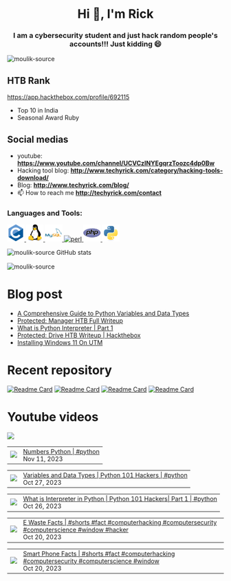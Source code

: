 <h1 align="center">Hi 👋, I'm Rick</h1>
<h3 align="center">I am a cybersecurity student and just hack random people's accounts!!! Just kidding 😄</h3>

<p align="left"> <img src="https://komarev.com/ghpvc/?username=moulik-source&label=Profile%20views&color=0e75b6&style=flat" alt="moulik-source" /> </p> 

## HTB Rank

https://app.hackthebox.com/profile/692115
- Top 10 in India
- Seasonal Award Ruby

## Social medias
- youtube: **https://www.youtube.com/channel/UCVCzINYEgqrzToozc4dp0Bw**
- Hacking tool blog: **http://www.techyrick.com/category/hacking-tools-download/**
- Blog: **http://www.techyrick.com/blog/**
- 📫 How to reach me **http://techyrick.com/contact**


<h3 align="left">Languages and Tools:</h3>
<p align="left"> <a href="https://www.cprogramming.com/" target="_blank"> <img src="https://raw.githubusercontent.com/devicons/devicon/master/icons/c/c-original.svg" alt="c" width="40" height="40"/> </a> <a href="https://www.linux.org/" target="_blank"> <img src="https://raw.githubusercontent.com/devicons/devicon/master/icons/linux/linux-original.svg" alt="linux" width="40" height="40"/> </a> <a href="https://www.mysql.com/" target="_blank"> <img src="https://raw.githubusercontent.com/devicons/devicon/master/icons/mysql/mysql-original-wordmark.svg" alt="mysql" width="40" height="40"/> </a> <a href="https://www.perl.org/" target="_blank"> <img src="https://api.iconify.design/logos-perl.svg" alt="perl" width="40" height="40"/> </a> <a href="https://www.php.net" target="_blank"> <img src="https://raw.githubusercontent.com/devicons/devicon/master/icons/php/php-original.svg" alt="php" width="40" height="40"/> </a> <a href="https://www.python.org" target="_blank"> <img src="https://raw.githubusercontent.com/devicons/devicon/master/icons/python/python-original.svg" alt="python" width="40" height="40"/> </a> </p>



![moulik-source GitHub stats](https://github-readme-stats.vercel.app/api?username=moulik-source&show_icons=true&theme=vision-friendly-dark)

<p><img align="center" src="https://github-readme-streak-stats.herokuapp.com/?user=moulik-source&theme=vision-friendly-dark" alt="moulik-source" /></p>

# Blog post
<!-- BLOG-POST-LIST:START -->
- [A Comprehensive Guide to Python Variables and Data Types](https://techyrick.com/python-variables-and-data-types/)
- [Protected: Manager HTB Full Writeup](https://techyrick.com/manager-htb-full-writeup/)
- [What is Python Interpreter | Part 1](https://techyrick.com/what-is-python-interpreter/)
- [Protected: Drive HTB Writeup | Hackthebox](https://techyrick.com/drive-htb-writeup-hackthebox/)
- [Installing Windows 11 On UTM](https://techyrick.com/installing-windows-11-on-utm/)
<!-- BLOG-POST-LIST:END -->

# Recent repository 

[![Readme Card](https://github-readme-stats.vercel.app/api/pin/?username=moulik-source&repo=ddos&theme=outrun)](https://github.com/moulik-source/ddos) 
[![Readme Card](https://github-readme-stats.vercel.app/api/pin/?username=moulik-source&repo=port-scan&theme=outrun)](https://github.com/moulik-source/port-scan)
[![Readme Card](https://github-readme-stats.vercel.app/api/pin/?username=moulik-source&repo=moulik-source&theme=outrun)](https://github.com/moulik-source/moulik-source)
[![Readme Card](https://github-readme-stats.vercel.app/api/pin/?username=moulik-source&repo=hashmo&theme=outrun)](https://github.com/moulik-source/hashmo)

# Youtube videos

[<img src="https://img.shields.io/badge/-Subscribe-red?style=for-the-badge&logo=youtube&logoColor=white"/>](https://www.youtube.com/channel/UCVHmOOAGNcLK5k0i7G1gTrQ)

<!-- YOUTUBE:START --><table><tr><td><a href="https://www.youtube.com/watch?v=mADzwOkX1ig"><img width="140px" src="https://i.ytimg.com/vi/mADzwOkX1ig/mqdefault.jpg"></a></td>
<td><a href="https://www.youtube.com/watch?v=mADzwOkX1ig">Numbers Python | #python</a><br/>Nov 11, 2023</td></tr></table>
<table><tr><td><a href="https://www.youtube.com/watch?v=yE42BobZ42c"><img width="140px" src="https://i.ytimg.com/vi/yE42BobZ42c/mqdefault.jpg"></a></td>
<td><a href="https://www.youtube.com/watch?v=yE42BobZ42c">Variables and Data Types | Python 101 Hackers | #python</a><br/>Oct 27, 2023</td></tr></table>
<table><tr><td><a href="https://www.youtube.com/watch?v=_rXpDQcgIl8"><img width="140px" src="https://i.ytimg.com/vi/_rXpDQcgIl8/mqdefault.jpg"></a></td>
<td><a href="https://www.youtube.com/watch?v=_rXpDQcgIl8">What is Interpreter in Python | Python 101 Hackers| Part 1 | #python</a><br/>Oct 26, 2023</td></tr></table>
<table><tr><td><a href="https://www.youtube.com/watch?v=jAwkvevwYNw"><img width="140px" src="https://i.ytimg.com/vi/jAwkvevwYNw/mqdefault.jpg"></a></td>
<td><a href="https://www.youtube.com/watch?v=jAwkvevwYNw">E Waste Facts | #shorts  #fact #computerhacking #computersecurity #computerscience #window #hacker</a><br/>Oct 20, 2023</td></tr></table>
<table><tr><td><a href="https://www.youtube.com/watch?v=2Wu0yfTBXCA"><img width="140px" src="https://i.ytimg.com/vi/2Wu0yfTBXCA/mqdefault.jpg"></a></td>
<td><a href="https://www.youtube.com/watch?v=2Wu0yfTBXCA">Smart Phone Facts | #shorts  #fact #computerhacking #computersecurity #computerscience #window</a><br/>Oct 20, 2023</td></tr></table>
<!-- YOUTUBE:END -->

